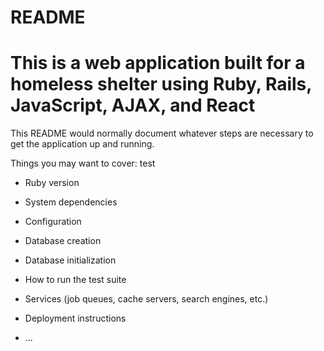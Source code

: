 # README
# This is a web application built for a homeless shelter using Ruby, Rails, JavaScript, AJAX, and React
This README would normally document whatever steps are necessary to get the
application up and running.

Things you may want to cover:
test

* Ruby version

* System dependencies

* Configuration

* Database creation

* Database initialization

* How to run the test suite

* Services (job queues, cache servers, search engines, etc.)

* Deployment instructions

* ...
